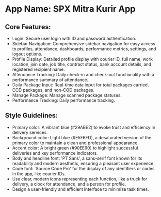 # **App Name**: SPX Mitra Kurir App

## Core Features:

- Login: Secure user login with ID and password authentication.
- Sidebar Navigation: Comprehensive sidebar navigation for easy access to profiles, attendance, dashboards, performance metrics, settings, and logout options.
- Profile Display: Detailed profile display with courier ID, full name, work location, join date, job title, contract status, bank account details, and registered recipient name.
- Attendance Tracking: Daily check-in and check-out functionality with a performance summary of attendance.
- Daily Package Input: Real-time data input for total packages carried, COD packages, and non-COD packages.
- Manage Package: Manage scanned package statuses.
- Performance Tracking: Daily performance tracking.

## Style Guidelines:

- Primary color: A vibrant blue (#29ABE2) to evoke trust and efficiency in delivery services.
- Background color: Light blue (#E5F6FD), a desaturated version of the primary color to maintain a clean and professional appearance.
- Accent color: A bright green (#90EE90) to highlight successful deliveries and key performance indicators.
- Body and headline font: 'PT Sans', a sans-serif font known for its readability and modern aesthetic, ensuring a pleasant user experience.
- Code font: 'Source Code Pro' for the display of any identifiers or codes in the app, like courier IDs.
- Use clear, modern icons representing each function, like a truck for delivery, a clock for attendance, and a person for profile.
- Design a user-friendly and efficient interface to minimize task times.
